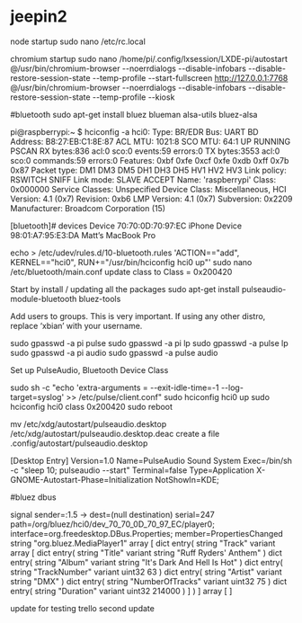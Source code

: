 # jeepin2

node startup
sudo nano /etc/rc.local

chromium startup
sudo nano /home/pi/.config/lxsession/LXDE-pi/autostart
@/usr/bin/chromium-browser --noerrdialogs --disable-infobars --disable-restore-session-state --temp-profile --start-fullscreen http://127.0.0.1:7768
@/usr/bin/chromium-browser --noerrdialogs --disable-infobars --disable-restore-session-state --temp-profile --kiosk


#bluetooth
sudo apt-get install bluez blueman alsa-utils bluez-alsa


pi@raspberrypi:~ $ hciconfig -a
hci0:	Type: BR/EDR  Bus: UART
	BD Address: B8:27:EB:C1:8E:87  ACL MTU: 1021:8  SCO MTU: 64:1
	UP RUNNING PSCAN 
	RX bytes:836 acl:0 sco:0 events:59 errors:0
	TX bytes:3553 acl:0 sco:0 commands:59 errors:0
	Features: 0xbf 0xfe 0xcf 0xfe 0xdb 0xff 0x7b 0x87
	Packet type: DM1 DM3 DM5 DH1 DH3 DH5 HV1 HV2 HV3 
	Link policy: RSWITCH SNIFF 
	Link mode: SLAVE ACCEPT 
	Name: 'raspberrypi'
	Class: 0x000000
	Service Classes: Unspecified
	Device Class: Miscellaneous, 
	HCI Version: 4.1 (0x7)  Revision: 0xb6
	LMP Version: 4.1 (0x7)  Subversion: 0x2209
	Manufacturer: Broadcom Corporation (15)

[bluetooth]# devices
Device 70:70:0D:70:97:EC iPhone
Device 98:01:A7:95:E3:DA Matt’s MacBook Pro


echo > /etc/udev/rules.d/10-bluetooth.rules 'ACTION=="add", KERNEL=="hci0", RUN+="/usr/bin/hciconfig hci0 up"'
sudo nano /etc/bluetooth/main.conf
  update class to Class = 0x200420


Start by install / updating all the packages
sudo apt-get install pulseaudio-module-bluetooth bluez-tools


Add users to groups. This is very important. If using any other distro, replace ‘xbian’ with your username.

sudo gpasswd -a pi pulse
sudo gpasswd -a pi lp
sudo gpasswd -a pulse lp
sudo gpasswd -a pi audio
sudo gpasswd -a pulse audio


Set up PulseAudio, Bluetooth Device Class

sudo sh -c "echo 'extra-arguments = --exit-idle-time=-1 --log-target=syslog' >> /etc/pulse/client.conf"
sudo hciconfig hci0 up
sudo hciconfig hci0 class 0x200420
sudo reboot


mv /etc/xdg/autostart/pulseaudio.desktop /etc/xdg/autostart/pulseaudio.desktop.deac
create a file .config/autostart/pulseaudio.desktop

[Desktop Entry]
Version=1.0
Name=PulseAudio Sound System
Exec=/bin/sh -c "sleep 10; pulseaudio --start"
Terminal=false
Type=Application
X-GNOME-Autostart-Phase=Initialization
NotShowIn=KDE;


#bluez dbus

signal sender=:1.5 -> dest=(null destination) serial=247 path=/org/bluez/hci0/dev_70_70_0D_70_97_EC/player0; interface=org.freedesktop.DBus.Properties; member=PropertiesChanged
   string "org.bluez.MediaPlayer1"
   array [
      dict entry(
         string "Track"
         variant             array [
               dict entry(
                  string "Title"
                  variant                      string "Ruff Ryders' Anthem"
               )
               dict entry(
                  string "Album"
                  variant                      string "It's Dark And Hell Is Hot"
               )
               dict entry(
                  string "TrackNumber"
                  variant                      uint32 63
               )
               dict entry(
                  string "Artist"
                  variant                      string "DMX"
               )
               dict entry(
                  string "NumberOfTracks"
                  variant                      uint32 75
               )
               dict entry(
                  string "Duration"
                  variant                      uint32 214000
               )
            ]
      )
   ]
   array [
   ]


update for testing trello
second update